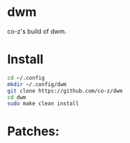
# dwm
co-z's build of dwm.

# Install 
```bash
cd ~/.config
mkdir ~/.config/dwm
git clone https://github.com/co-z/dwm
cd dwm
sudo make clean install
```
# Patches:

